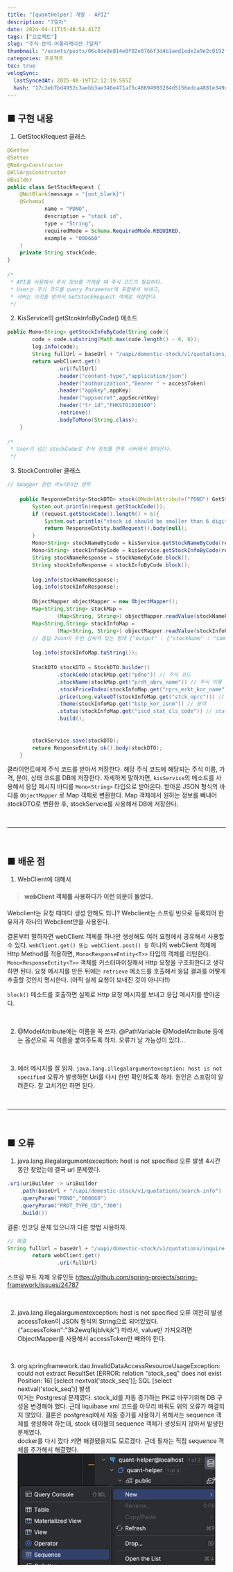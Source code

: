 ```yaml
---
title: "[quantHelper] 개발 - API2"
description: "7일차"
date: 2024-04-11T15:48:54.417Z
tags: ["프로젝트"]
slug: "주식-분석-어플리케이션-7일차"
thumbnail: "/assets/posts/06c8de8e814e0f02e8766f3d4b1aed1ede2a9e2c0192f18947a187108c2064fc.png"
categories: 프로젝트
toc: true
velogSync:
  lastSyncedAt: 2025-08-19T12:12:19.565Z
  hash: "17c3eb7bd4952c3aebb3ae346e471af5c48694903284d5156edca4881e349c11"
---
```


## ■ 구현 내용

1. GetStockRequest 클래스
```java
@Getter
@Setter
@NoArgsConstructor
@AllArgsConstructor
@Builder
public class GetStockRequest {
    @NotBlank(message = "{not_blank}")
    @Schema(
            name = "PDNO",
            description = "stock id",
            type = "String",
            requiredMode = Schema.RequiredMode.REQUIRED,
            example = "000660"
    )
    private String stockCode;
}

/*
 * API를 사용해서 주식 정보를 가져올 때 주식 코드가 필요하다.
 * User는 주식 코드를 query Parameter에 포함해서 보내고, 
 * 서버는 이것을 받아서 GetStockRequest 객체로 저장한다.
 */
```
2. KisService의 getStcokInfoByCode() 메소드
```java
public Mono<String> getStockInfoByCode(String code){
        code = code.substring(Math.max(code.length() - 6, 0));
        log.info(code);
        String fullUrl = baseUrl + "/uapi/domestic-stock/v1/quotations/inquire-price" + "?fid_cond_mrkt_div_code=J&fid_input_iscd=" + code;
        return webClient.get()
                .uri(fullUrl)
                .header("content-type","application/json")
                .header("authorization","Bearer " + accessToken)
                .header("appkey",appKey)
                .header("appsecret",appSecretKey)
                .header("tr_id","FHKST01010100")
                .retrieve()
                .bodyToMono(String.class);
    }
    
/*
 * User가 넘긴 stockCode로 주식 정보를 한투 서버에서 받아온다.
 */
```
3. StockController 클래스
```java
// Swagger 관련 어노테이션 생략

    public ResponseEntity<StockDTO> stock(@ModelAttribute("PDNO") GetStockRequest request) throws JsonProcessingException {
        System.out.println(request.getStockCode());
        if (request.getStockCode().length() > 6){
            System.out.println("stock id should be smaller than 6 digits");
            return ResponseEntity.badRequest().body(null);
        }
        Mono<String> stockNameByCode = kisService.getStockNameByCode(request.getStockCode()); // 주식 코드로 주식 이름 조회 
        Mono<String> stockInfoByCode = kisService.getStockInfoByCode(request.getStockCode()); // 주식 코드로 주식 정보 조회
        String stockNameResponse = stockNameByCode.block();
        String stockInfoResponse = stockInfoByCode.block();

        log.info(stockNameResponse);
        log.info(stockInfoResponse);

        ObjectMapper objectMapper = new ObjectMapper();
        Map<String,String> stockMap = 
                (Map<String, String>) objectMapper.readValue(stockNameResponse, Map.class).get("output");
        Map<String,String> stockInfoMap = 
                (Map<String, String>) objectMapper.readValue(stockInfoResponse, Map.class).get("output");
        // 응답 Json이 두번 감싸져 있는 형태 {"output" : {"stockName" : "samsung"}} 이런식으로
        
        log.info(stockInfoMap.toString());

        StockDTO stockDTO = StockDTO.builder()
                .stockCode(stockMap.get("pdno")) // 주식 코드
                .stockName(stockMap.get("prdt_abrv_name")) // 주식 이름
                .stockPriceIndex(stockInfoMap.get("rprs_mrkt_kor_name")) // KOSPI200, KOSPI, KOSDAQ 등
                .price(Long.valueOf(stockInfoMap.get("stck_oprc"))) // 가격 (당일 종가)
                .theme(stockInfoMap.get("bstp_kor_isnm")) // 분야
                .status(stockInfoMap.get("iscd_stat_cls_code")) // status Code
                .build();


        stockService.save(stockDTO);
        return ResponseEntity.ok().body(stockDTO);
    }
```
클라이언트에게 주식 코드를 받아서 저장한다.
해당 주식 코드에 해당되는 주식 이름, 가격, 분야, 상태 코드를 DB에 저장한다.
자세하게 말하자면, ```kisService```의 메소드를 사용해서 응답 메시지 바디를 ```Mono<String>``` 타입으로 받아온다.
받아온 JSON 형식의 바디를 ```ObjectMapper``` 로 Map 객체로 변환한다.
Map 객체에서 원하는 정보를 빼내어 stockDTO로 변환한 후, stockServcie를 사용해서 DB에 저장한다.

<br>

---

<br>

## ■ 배운 점
1. WebClient에 대해서

> #### webClient 객체를 사용하다가 이런 의문이 들었다.
Webclient는 요청 때마다 생성 안해도 되나?
Webclient는 스프링 빈으로 등록되어 한 유저가 하나의 Webclient만을 사용한다.

결론부터 말하자면 webClient 객체를 하나만 생성해도 여러 요청에서 공유해서 사용할 수 있다.
```webClient.get() 또는 webClient.post() 등``` 하나의 webClient 객체에 Http Method를 적용하면, ```Mono<ResponseEntity<T>>``` 타입의 객체를 리턴한다.
```Mono<ResponseEntity<T>>``` 객체를 커스터마이징해서 Http 요청을 구조화한다고 생각하면 된다.
요청 메시지를 만든 뒤에는 ```retrieve``` 메소드를 호출해서 응답 결과를 어떻게 추출할 것인지 명시한다. (아직 실제 요청이 보내진 것이 아니다!!)

```block()``` 메소드를 호출하면 실제로 Http 요청 메시지를 보내고 응답 메시지를 받아온다.

<br>

2. @ModelAttribute에는 이름을 꼭 쓰자.
@PathVariable
@ModelAttribute 등에는 옵션으로 꼭 이름을 붙여주도록 하자.
오류가 날 가능성이 있다...


<br>

3. 에러 메시지를 잘 읽자.
```java.lang.illegalargumentexception: host is not specified``` 오류가 발생하면 Uri를 다시 한번 확인하도록 하자.
원인은 스프링이 알려준다. 잘 고치기만 하면 된다.

<br>

---

<br>

## ■ 오류
1. java.lang.illegalargumentexception: host is not specified 오류 발생
4시간동안 찾았는데 결국 uri 문제였다.
```java
.uri(uriBuilder -> uriBuilder
	.path(baseUrl + "/uapi/domestic-stock/v1/quotations/search-info")
	.queryParam("PDNO","000660")
	.queryParam("PRDT_TYPE_CD","300")
	.build())
```
결론: 인코딩 문제 있으니까 다른 방법 사용하자.
```java
// 해결
String fullUrl = baseUrl + "/uapi/domestic-stock/v1/quotations/inquire-price" + "?fid_cond_mrkt_div_code=J&fid_input_iscd=" + code;
        return webClient.get()
                .uri(fullUrl)
```
스프링 부트 자체 오류인듯
https://github.com/spring-projects/spring-framework/issues/24787


<br>

2. java.lang.illegalargumentexception: host is not specified 오류 여전히 발생<br>
accessToken이 JSON 형식의 String으로 되어있었다.
{"accessToken":"3k2ewqfkjblvkjk"}
따라서, value만 가져오려면 ObjectMapper를 사용해서 accessToken만 빼와야 한다.

<br>

3. org.springframework.dao.InvalidDataAccessResourceUsageException: could not extract ResultSet [ERROR: relation "stock_seq" does not exist Position: 16] [select nextval('stock_seq')]; SQL [select nextval('stock_seq')] 발생<br>
이거는 Postgresql 문제였다.
stock_id를 자동 증가하는 PK로 바꾸기위해 DB 구성을 변경해야 했다.
근데 liquibase xml 코드를 아무리 바꿔도 위의 오류가 해결되지 않았다.
결론은 postgresql에서 자동 증가를 사용하기 위해서는 sequence 객체를 생성해야 하는데, stock 테이블의 sequence 객체가 생성되지 않아서 발생한 문제였다.<br>
docker를 다시 껐다 키면 해결됐을지도 모르겠다.
근데 필자는 직접 sequence 객체를 추가해서 해결했다.
![](/assets/posts/06c8de8e814e0f02e8766f3d4b1aed1ede2a9e2c0192f18947a187108c2064fc.png)


